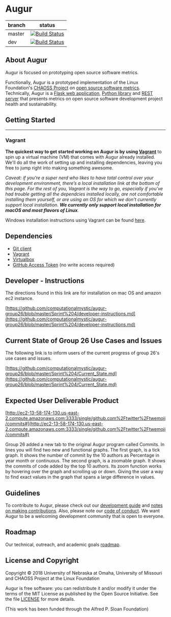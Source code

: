# Augur

branch | status
   --- | ---
master | [![Build Status](https://travis-ci.org/chaoss/augur.svg?branch=master)](https://travis-ci.org/chaoss/augur)
   dev | [![Build Status](https://travis-ci.org/chaoss/augur.svg?branch=dev)](https://travis-ci.org/chaoss/augur)

## About Augur

Augur is focused on prototyping open source software metrics. 

Functionally, Augur is a prototyped implementation of the Linux Foundation's [CHAOSS Project](http://chaoss.community) on [open source software metrics](https://github.com/chaoss/metrics). Technically, Augur is a [Flask web application](http://augurlabs.io), [Python library](http://augur.augurlabs.io/static/docs/) and [REST server](http://augur.augurlabs.io/static/api_docs/) that presents metrics on open source software development project health and sustainability. 


## Getting Started 
-------------------
### Vagrant
**The quickest way to get started working on Augur is by using [Vagrant](https://www.vagrantup.com/)** to spin up a virtual machine (VM) that comes with Augur already installed. We'll do all the work of setting up and installing dependencies, leaving you free to jump right into making something awesome. 

*Caveat: if you’re a super nerd who likes to have total control over your development environment, there’s a local installation link at the bottom of this page. For the rest of you, Vagrant is the way to go, especially if you've had trouble getting all the dependcies installed locally, are not comfortable installing them yourself, or are using an OS for which we don't currently support local installation. **We currently only support local installation for macOS and most flavors of Linux**.*

Windows installation instructions using Vagrant can be found [here](docs/python/source/windows-install.md).

Dependencies
------------

-   [Git
    client](https://git-scm.com/book/en/v2/Getting-Started-Installing-Git)
-   [Vagrant](https://www.vagrantup.com/)
-   [Virtualbox](https://www.virtualbox.org/)
-   [GitHub Access Token](https://github.com/settings/tokens) (no write
    access required)

## Developer - Instructions

The directions found in this link are for installation on mac OS and amazon ec2 instance.

[https://github.com/computationalmystic/augur-group26/blob/master/Sprint%204/developer-instructions.md](https://github.com/computationalmystic/augur-group26/blob/master/Sprint%204/developer-instructions.md)

## Current State of Group 26 Use Cases and Issues

The following link is to inform users of the current progress of group 26's use cases and issues.

[https://github.com/computationalmystic/augur-group26/blob/master/Sprint%204/Current_State.md](https://github.com/computationalmystic/augur-group26/blob/master/Sprint%204/Current_State.md)

## Expected User Deliverable Product

[http://ec2-13-58-174-130.us-east-2.compute.amazonaws.com:3333/single/github.com%2Ftwitter%2Ftwemoji/commits#](http://ec2-13-58-174-130.us-east-2.compute.amazonaws.com:3333/single/github.com%2Ftwitter%2Ftwemoji/commits#)

Group 26 added a new tab to the original Augur program called Commits. In lines you will find two new and functional graphs. The first graph, is a tick graph. It shows the number of commit by the 10 authors as Percentage in year month or continuous. The second graph, is a zoomable graph. It shows the commits of code added by the top 10 authors. Its zoom function works by hovering over the graph and scrolling up or down. Giving the user a way to find exact values in the graph that spans a large difference in values.

## Guidelines
To contribute to Augur, please check out our [development guide](http://augur.augurlabs.io/static/docs/dev-guide/1-overview.html) and [notes on making contributions](CONTRIBUTING.md). Also, please note our [code of conduct](CODE_OF_CONDUCT.md). We want Augur to be a welcoming development community that is open to everyone. 

## Roadmap
Our technical, outreach, and academic goals [roadmap](https://github.com/chaoss/augur/wiki/Release-Schedule).

## License and Copyright
Copyright © 2018 University of Nebraska at Omaha, University of Missouri and CHAOSS Project at the Linux Foundation

Augur is free software: you can redistribute it and/or modify it under the terms of the MIT License as published by the Open Source Initiative. See the file [LICENSE](LICENSE) for more details.

(This work has been funded through the Alfred P. Sloan Foundation)
